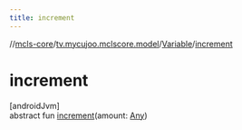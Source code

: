 ```yaml
---
title: increment
---
```

//[mcls-core](../../../index.html)/[tv.mycujoo.mclscore.model](../index.html)/[Variable](index.html)/[increment](increment.html)



# increment



[androidJvm]\
abstract fun [increment](increment.html)(amount: [Any](https://kotlinlang.org/api/latest/jvm/stdlib/kotlin/-any/index.html))





